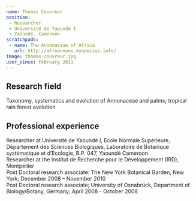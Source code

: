 ```yaml
---
name: Thomas Couvreur
position: 
 - Researcher
 - Université de Yaoundé I
 - Yaoundé, Cameroon
scratchpads:
 - name: The Annonaceae of Africa
   url: http://afroannons.myspecies.info/
image: thomas-couvreur.jpg
user_since: February 2011
---
```


## Research field
Taxonomy, systematics and evolution of Annonaceae and palms; tropical rain forest evolution

## Professional experience
Researcher at Université de Yaoundé I, Ecole Normale  Supérieure, Département des Sciences  Biologiques, Laboratoire de Botanique  systématique et d’Ecologie, B.P. 047, Yaoundé  Cameroon<br>
Researcher at the Institut de Recherche pour le Développement (IRD), Montpellier<br>
Post Doctoral research associate: The New York Botanical Garden, New York; December 2008 – November 2010<br>
Post Doctoral research associate; University of Osnabrück, Department of Biology/Botany, Germany; April 2008 - October 2008

